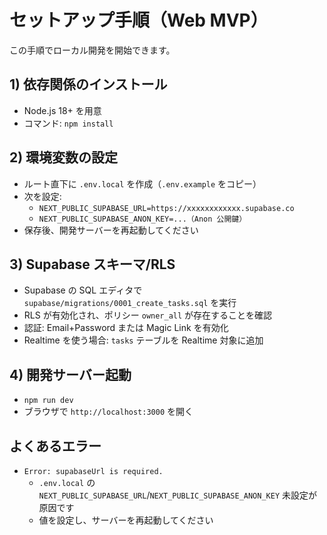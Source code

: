 # セットアップ手順（Web MVP）

この手順でローカル開発を開始できます。

## 1) 依存関係のインストール
- Node.js 18+ を用意
- コマンド: `npm install`

## 2) 環境変数の設定
- ルート直下に `.env.local` を作成（`.env.example` をコピー）
- 次を設定:
  - `NEXT_PUBLIC_SUPABASE_URL=https://xxxxxxxxxxxx.supabase.co`
  - `NEXT_PUBLIC_SUPABASE_ANON_KEY=...（Anon 公開鍵）`
- 保存後、開発サーバーを再起動してください

## 3) Supabase スキーマ/RLS
- Supabase の SQL エディタで `supabase/migrations/0001_create_tasks.sql` を実行
- RLS が有効化され、ポリシー `owner_all` が存在することを確認
- 認証: Email+Password または Magic Link を有効化
- Realtime を使う場合: `tasks` テーブルを Realtime 対象に追加

## 4) 開発サーバー起動
- `npm run dev`
- ブラウザで `http://localhost:3000` を開く

## よくあるエラー
- `Error: supabaseUrl is required.`
  - `.env.local` の `NEXT_PUBLIC_SUPABASE_URL`/`NEXT_PUBLIC_SUPABASE_ANON_KEY` 未設定が原因です
  - 値を設定し、サーバーを再起動してください

